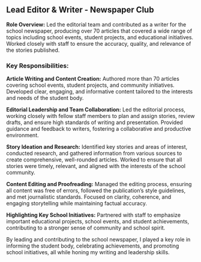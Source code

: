 ## Lead Editor & Writer - Newspaper Club

**Role Overview:** Led the editorial team and contributed as a writer for the school newspaper, producing over 70 articles that covered a wide range of topics including school events, student projects, and educational initiatives. 
Worked closely with staff to ensure the accuracy, quality, and relevance of the stories published.

### Key Responsibilities:

**Article Writing and Content Creation:** Authored more than 70 articles covering school events, student projects, and community initiatives. Developed clear, engaging, and informative content tailored to the interests and needs of the student body.

**Editorial Leadership and Team Collaboration:** Led the editorial process, working closely with fellow staff members to plan and assign stories, review drafts, and ensure high standards of writing and presentation. 
Provided guidance and feedback to writers, fostering a collaborative and productive environment.

**Story Ideation and Research:** Identified key stories and areas of interest, conducted research, and gathered information from various sources to create comprehensive, well-rounded articles. 
Worked to ensure that all stories were timely, relevant, and aligned with the interests of the school community.

**Content Editing and Proofreading:** Managed the editing process, ensuring all content was free of errors, followed the publication’s style guidelines, and met journalistic standards. 
Focused on clarity, coherence, and engaging storytelling while maintaining factual accuracy.

**Highlighting Key School Initiatives:** Partnered with staff to emphasize important educational projects, school events, and student achievements, contributing to a stronger sense of community and school spirit.

By leading and contributing to the school newspaper, I played a key role in informing the student body, celebrating achievements, and promoting school initiatives, all while honing my writing and leadership skills.
